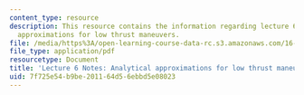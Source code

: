 ```yaml
---
content_type: resource
description: This resource contains the information regarding lecture 6 notes analytical
  approximations for low thrust maneuvers.
file: /media/https%3A/open-learning-course-data-rc.s3.amazonaws.com/16-522-space-propulsion-spring-2015/7f725e54b9be201164d56ebbd5e08023_MIT16_522S15_Lecture6.pdf
file_type: application/pdf
resourcetype: Document
title: 'Lecture 6 Notes: Analytical approximations for low thrust maneuvers'
uid: 7f725e54-b9be-2011-64d5-6ebbd5e08023
---
```


